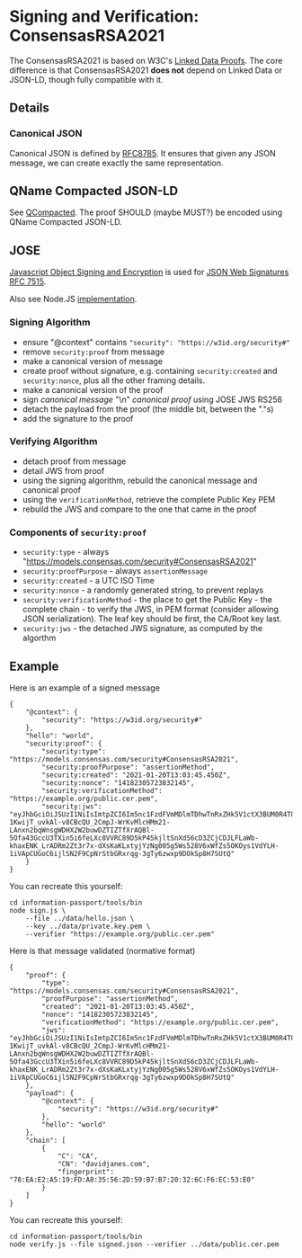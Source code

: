 # Signing and Verification: ConsensasRSA2021

The ConsensasRSA2021 is based on W3C's [Linked Data Proofs](https://w3c-ccg.github.io/ld-proofs/).
The core difference is that ConsensasRSA2021 **does not** depend on Linked Data or 
JSON-LD, though fully compatible with it.

## Details
### Canonical JSON

Canonical JSON is defined by [RFC8785](https://tools.ietf.org/html/rfc8785).
It ensures that given any JSON message, we can create exactly the same
representation.

## QName Compacted JSON-LD

See [QCompacted](QCompacted.md). 
The proof SHOULD (maybe MUST?) be encoded using QName Compacted JSON-LD.

## JOSE

[Javascript Object Signing and Encryption](https://datatracker.ietf.org/wg/jose/documents/) 
is used for [JSON Web Signatures RFC 7515](https://datatracker.ietf.org/doc/rfc7515/).

Also see Node.JS [implementation](https://www.npmjs.com/package/node-jose).

### Signing Algorithm

* ensure "@context" contains `"security": "https://w3id.org/security#"`
* remove `security:proof` from message
* make a canonical version of message
* create proof without signature, e.g. containing `security:created` and `security:nonce`,
  plus all the other framing details. 
* make a canonical version of the proof
* sign _canonical message_ "\n" _canonical proof_ using JOSE JWS RS256
* detach the payload from the proof (the middle bit, between the "."s)
* add the signature to the proof

### Verifying Algorithm

* detach proof from message
* detail JWS from proof
* using the signing algorithm, rebuild the canonical message and canonical proof
* using the `verificationMethod`, retrieve the complete Public Key PEM
* rebuild the JWS and compare to the one that came in the proof

### Components of `security:proof`

* `security:type` - always "https://models.consensas.com/security#ConsensasRSA2021"
* `security:proofPurpose` - always `assertionMessage`
* `security:created` - a UTC ISO Time
* `security:nonce` - a randomly generated string, to prevent replays 
* `security:verificationMethod` - the place to get the Public Key - the complete chain - to verify the JWS, in PEM format
  (consider allowing JSON serialization). The leaf key should be first, the CA/Root key last.
* `security:jws` - the detached JWS signature, as computed by the algorthm

## Example

Here is an example of a signed message

    {
        "@context": {
            "security": "https://w3id.org/security#"
        },
        "hello": "world",
        "security:proof": {
            "security:type": "https://models.consensas.com/security#ConsensasRSA2021",
            "security:proofPurpose": "assertionMethod",
            "security:created": "2021-01-20T13:03:45.450Z",
            "security:nonce": "14182305723832145",
            "security:verificationMethod": "https://example.org/public.cer.pem",
            "security:jws": "eyJhbGciOiJSUzI1NiIsImtpZCI6Im5nc1FzdFVmMDlmTDhwTnRxZHk5V1ctX3BUM0R4TGpLYlF5ZGItR0xPN2cifQ..Np4accZ6rX8N5MFXCYZEaVral45DhGwp2WEsMbsxrIacirruNml8auArmImYo8M57m3cyl8tf8d5wXCwx-1KwijT_uvkAl-v8CBcQU_2CmpJ-WrKvMlcHMm21-LAnxn2bqWnsgWDHX2W2buwDZTIZTfXrAQBl-5Ofa43GccU3TXin5i6feLXc8VVRC89D5kP45kjltSnXdS6cD3ZCjCDJLFLaWb-khaxENK_LrADRm2Zt3r7x-dXsKaKLxtyjYzNg005g5Ws528V6xWfZs5OKOys1VdYLH-1iVApCUGoC6ijlSN2F9CpNrStbGRxrqg-3gTy6zwxp9DOkSp8H7SUtQ"
        }
    }

You can recreate this yourself:
    
	cd information-passport/tools/bin
    node sign.js \
    	--file ../data/hello.json \
    	--key ../data/private.key.pem \
    	--verifier "https://example.org/public.cer.pem"
    	

Here is that message validated (normative format)

    {
        "proof": {
            "type": "https://models.consensas.com/security#ConsensasRSA2021",
            "proofPurpose": "assertionMethod",
            "created": "2021-01-20T13:03:45.450Z",
            "nonce": "14182305723832145",
            "verificationMethod": "https://example.org/public.cer.pem",
            "jws": "eyJhbGciOiJSUzI1NiIsImtpZCI6Im5nc1FzdFVmMDlmTDhwTnRxZHk5V1ctX3BUM0R4TGpLYlF5ZGItR0xPN2cifQ..Np4accZ6rX8N5MFXCYZEaVral45DhGwp2WEsMbsxrIacirruNml8auArmImYo8M57m3cyl8tf8d5wXCwx-1KwijT_uvkAl-v8CBcQU_2CmpJ-WrKvMlcHMm21-LAnxn2bqWnsgWDHX2W2buwDZTIZTfXrAQBl-5Ofa43GccU3TXin5i6feLXc8VVRC89D5kP45kjltSnXdS6cD3ZCjCDJLFLaWb-khaxENK_LrADRm2Zt3r7x-dXsKaKLxtyjYzNg005g5Ws528V6xWfZs5OKOys1VdYLH-1iVApCUGoC6ijlSN2F9CpNrStbGRxrqg-3gTy6zwxp9DOkSp8H7SUtQ"
        },
        "payload": {
            "@context": {
             	"security": "https://w3id.org/security#"
            },
            "hello": "world"
        },
        "chain": [
            {
                "C": "CA",
                "CN": "davidjanes.com",
                "fingerprint": "78:EA:E2:A5:19:FD:A8:35:56:2D:59:B7:B7:20:32:6C:F6:EC:53:E0"
            }
        ]
    }
    
You can recreate this yourself:

	cd information-passport/tools/bin
	node verify.js --file signed.json --verifier ../data/public.cer.pem






